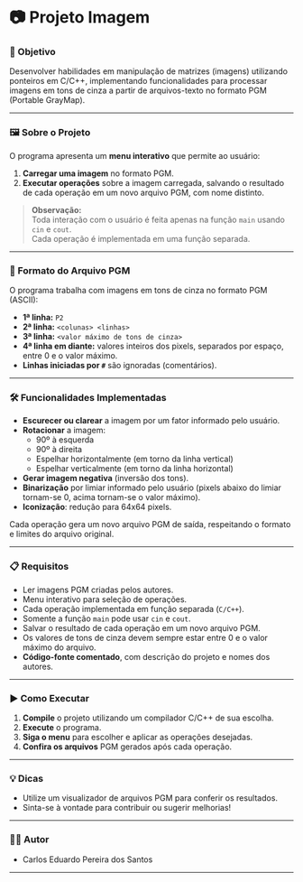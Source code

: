 # 📷 Projeto Imagem


### 🎯 Objetivo

Desenvolver habilidades em manipulação de matrizes (imagens) utilizando ponteiros em C/C++, implementando funcionalidades para processar imagens em tons de cinza a partir de arquivos-texto no formato PGM (Portable GrayMap).

---

### 🖼️ Sobre o Projeto

O programa apresenta um **menu interativo** que permite ao usuário:

1. **Carregar uma imagem** no formato PGM.
2. **Executar operações** sobre a imagem carregada, salvando o resultado de cada operação em um novo arquivo PGM, com nome distinto.

> **Observação:**  
> Toda interação com o usuário é feita apenas na função `main` usando `cin` e `cout`.  
> Cada operação é implementada em uma função separada.

---

### 📑 Formato do Arquivo PGM

O programa trabalha com imagens em tons de cinza no formato PGM (ASCII):

- **1ª linha:** `P2`
- **2ª linha:** `<colunas> <linhas>`
- **3ª linha:** `<valor máximo de tons de cinza>`
- **4ª linha em diante:** valores inteiros dos pixels, separados por espaço, entre 0 e o valor máximo.
- **Linhas iniciadas por `#`** são ignoradas (comentários).

---

### 🛠️ Funcionalidades Implementadas

- **Escurecer ou clarear** a imagem por um fator informado pelo usuário.
- **Rotacionar** a imagem:
  - 90º à esquerda
  - 90º à direita
  - Espelhar horizontalmente (em torno da linha vertical)
  - Espelhar verticalmente (em torno da linha horizontal)
- **Gerar imagem negativa** (inversão dos tons).
- **Binarização** por limiar informado pelo usuário (pixels abaixo do limiar tornam-se 0, acima tornam-se o valor máximo).
- **Iconização**: redução para 64x64 pixels.

Cada operação gera um novo arquivo PGM de saída, respeitando o formato e limites do arquivo original.

---

### 📋 Requisitos

- Ler imagens PGM criadas pelos autores.
- Menu interativo para seleção de operações.
- Cada operação implementada em função separada (`C/C++`).
- Somente a função `main` pode usar `cin` e `cout`.
- Salvar o resultado de cada operação em um novo arquivo PGM.
- Os valores de tons de cinza devem sempre estar entre 0 e o valor máximo do arquivo.
- **Código-fonte comentado**, com descrição do projeto e nomes dos autores.

---

### ▶️ Como Executar

1. **Compile** o projeto utilizando um compilador C/C++ de sua escolha.
2. **Execute** o programa.
3. **Siga o menu** para escolher e aplicar as operações desejadas.
4. **Confira os arquivos** PGM gerados após cada operação.

---

### 💡 Dicas

- Utilize um visualizador de arquivos PGM para conferir os resultados.
- Sinta-se à vontade para contribuir ou sugerir melhorias!

---

### 👨‍💻 Autor

- Carlos Eduardo Pereira dos Santos

---
